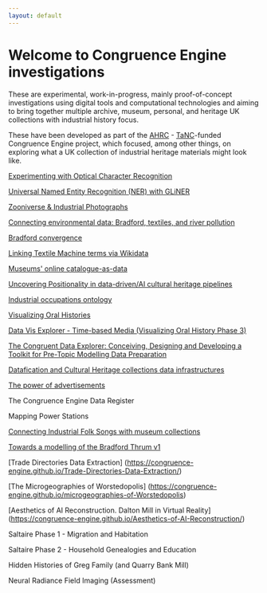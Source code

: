 ```yaml
---
layout: default
---
```




# Welcome to Congruence Engine investigations


These are experimental, work-in-progress, mainly proof-of-concept investigations using digital tools and computational technologies and aiming to bring together multiple archive, museum, personal, and heritage UK collections with industrial history focus. 


These have been developed as part of the [AHRC](https://www.ukri.org/councils/ahrc/) -  [TaNC](https://www.nationalcollection.org.uk)-funded Congruence Engine project, which focused, among other things, on exploring what a UK collection of industrial heritage materials might look like.





[Experimenting with Optical Character Recognition](https://congruence-engine.github.io/experimenting-with-optical-character-recognition/)



[Universal Named Entity Recognition (NER) with GLiNER](https://congruence-engine.github.io/universal-ner-with-gliner/)



[Zooniverse & Industrial Photographs](https://congruence-engine.github.io/zooniverse-industrial-photographs/)



[Connecting environmental data: Bradford, textiles, and river pollution](https://congruence-engine.github.io/connecting-environmental-data/)



[Bradford convergence](https://congruence-engine.github.io/bradford-convergence/)



[Linking Textile Machine terms via Wikidata](https://congruence-engine.github.io/experimenting-wikidata/)




[Museums' online catalogue-as-data](https://congruence-engine.github.io/catalogues-as-data/)


[Uncovering Positionality in data-driven/AI cultural heritage pipelines](https://congruence-engine.github.io/uncovering-positionality/)



[Industrial occupations ontology](https://congruence-engine.github.io/industrial-occupations-ontology/)


[Visualizing Oral Histories](https://congruence-engine.github.io/visualizing-oral-history/)


[Data Vis Explorer - Time-based Media (Visualizing Oral History Phase 3)](https://congruence-engine.github.io/data-vis-explorer/)

[The Congruent Data Explorer: Conceiving, Designing and Developing a Toolkit for Pre-Topic Modelling Data Preparation](https://congruence-engine.github.io/Congruent-Data-Explorer/)



[Datafication and Cultural Heritage collections data infrastructures](https://congruence-engine.github.io/datafication-cultural-heritage-institutions/)




[The power of advertisements](https://congruence-engine.github.io/The-power-of-advertisements/)


The Congruence Engine Data Register 


Mapping Power Stations


[Connecting Industrial Folk Songs with museum collections](https://congruence-engine.github.io/connecting-industrial-folk-songs/)




[Towards a modelling of the Bradford Thrum v1](https://congruence-engine.github.io/towards-a-modelling-of-the-Bradford-Thrum/)

[Trade Directories Data Extraction] (https://congruence-engine.github.io/Trade-Directories-Data-Extraction/)

[The Microgeographies of Worstedopolis] (https://congruence-engine.github.io/microgeographies-of-Worstedopolis)

[Aesthetics of AI Reconstruction. Dalton Mill in Virtual Reality] (https://congruence-engine.github.io/Aesthetics-of-AI-Reconstruction/)


Saltaire Phase 1 - Migration and Habitation

Saltaire Phase 2 - Household Genealogies and Education


Hidden Histories of Greg Family (and Quarry Bank Mill)

Neural Radiance Field Imaging (Assessment)

